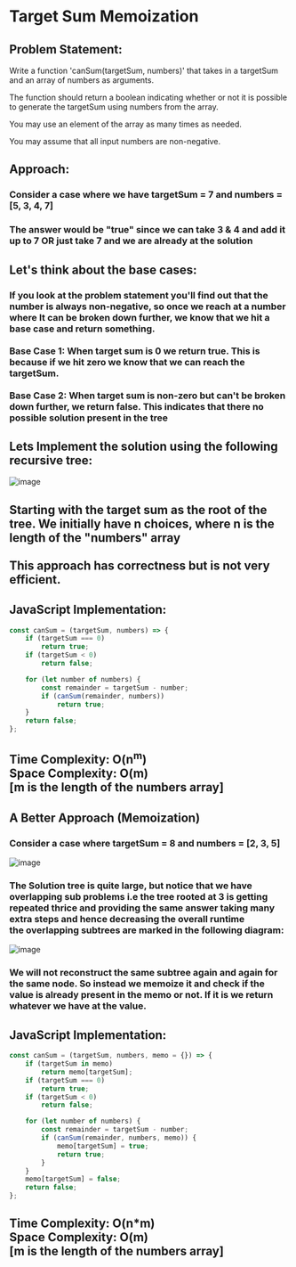 # Target Sum Memoization

## Problem Statement:
Write a function 'canSum(targetSum, numbers)' that takes in a
targetSum and an array of numbers as arguments.

The function should return a boolean indicating whether or not it
is possible to generate the targetSum using numbers from the array.

You may use an element of the array as many times as needed.

You may assume that all input numbers are non-negative.

## Approach: 
### Consider a case where we have targetSum = 7 and numbers = [5, 3, 4, 7]
### The answer would be "true" since we can take 3 & 4 and add it up to 7 OR just take 7 and we are already at the solution 

## Let's think about the base cases:
### If you look at the problem statement you'll find out that the number is always non-negative, so once we reach at a number where It can be broken down further, we know that we hit a base case and return something. <br><br> Base Case 1: When target sum is 0 we return true. This is because if we hit zero we know that we can reach the targetSum. <br> <br> Base Case 2: When target sum is non-zero but can't be broken down further, we return false. This indicates that there no possible solution present in the tree

## Lets Implement the solution using the following recursive tree: 
![image](https://github.com/Penguin5681/Dynamic-Algorithms/assets/85027012/7c919923-e386-4dd0-b88f-bf3b80f3d7a1)

## Starting with the target sum as the root of the tree. We initially have n choices, where n is the length of the "numbers" array <br> <br> This approach has correctness but is not very efficient. <br> 
## JavaScript Implementation:
```javascript
const canSum = (targetSum, numbers) => {
    if (targetSum === 0)
        return true;
    if (targetSum < 0)
        return false;

    for (let number of numbers) {
        const remainder = targetSum - number;
        if (canSum(remainder, numbers))
            return true;
    }
    return false;
};
```
## Time Complexity: O(n<sup>m</sup>) <br> Space Complexity: O(m) <br>[m is the length of the numbers array]

## A Better Approach (Memoization)
### Consider a case where targetSum = 8 and numbers = [2, 3, 5]
![image](https://github.com/Penguin5681/Dynamic-Algorithms/assets/85027012/b8352251-72ae-4860-a3db-8cacab914804)

### The Solution tree is quite large, but notice that we have overlapping sub problems i.e the tree rooted at 3 is getting repeated thrice and providing the same answer taking many extra steps and hence decreasing the overall runtime <br> the overlapping subtrees are marked in the following diagram:

![image](https://github.com/Penguin5681/Dynamic-Algorithms/assets/85027012/1d032202-ee36-4799-91ac-2ed774c1a89b)

### We will not reconstruct the same subtree again and again for the same node. So instead we memoize it and check if the value is already present in the memo or not. If it is we return whatever we have at the value. 

## JavaScript Implementation:
```javascript
const canSum = (targetSum, numbers, memo = {}) => {
    if (targetSum in memo)
        return memo[targetSum];
    if (targetSum === 0)
        return true;
    if (targetSum < 0)
        return false;

    for (let number of numbers) {
        const remainder = targetSum - number;
        if (canSum(remainder, numbers, memo)) {
            memo[targetSum] = true;
            return true;
        }
    }
    memo[targetSum] = false;
    return false;
};
```

## Time Complexity: O(n*m) <br> Space Complexity: O(m) <br>[m is the length of the numbers array]
